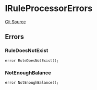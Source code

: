 # IRuleProcessorErrors
[Git Source](https://github.com/thrackle-io/tron/blob/162302962dc6acd8eb4a5fadda6be1dbd5a16028/src/common/IErrors.sol)


## Errors
### RuleDoesNotExist

```solidity
error RuleDoesNotExist();
```

### NotEnoughBalance

```solidity
error NotEnoughBalance();
```

